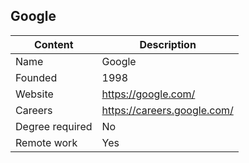 ## Google

| Content         | Description                 |
| --------------- | --------------------------- |
| Name            | Google 					    |
| Founded         | 1998                        |
| Website         | https://google.com/         |
| Careers         | https://careers.google.com/ |
| Degree required | No                          |
| Remote work     | Yes                         |
